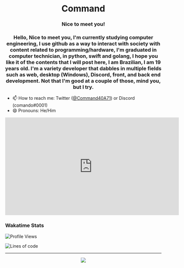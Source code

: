 <h1 align="center">Command</h1>
<h3 align="center">Nice to meet you!</h3>
<h3 align="center">Hello, Nice to meet you, I'm currently studying computer engineering, I use github as a way to interact with society with content related to programming/hardware, I'm graduated in computer technician, in python, swift and golang, I hope you like it of the contents that I will post here, I am Brazilian, I am 19 years old. I'm a variety developer that dabbles in multiple fields such as web, desktop (Windows), Discord, front, and back end development. Not that I'm good at a couple of those, mind you, but I try.</h3>


- 📫 How to reach me: Twitter ([@Command40A71](https://twitter.com/Command40A71)) or Discord (comando#0001)
- 😄 Pronouns: He/Him

<iframe width="560" height="315" src="https://www.youtube.com/embed/3sTHxSbRHqc?controls=0" title="YouTube video player" frameborder="0" allow="accelerometer; autoplay; clipboard-write; encrypted-media; gyroscope; picture-in-picture" allowfullscreen></iframe>

### Wakatime Stats

<!--START_SECTION:waka-->
![Profile Views](http://img.shields.io/badge/Profile%20Views-32034-blue)

![Lines of code](https://img.shields.io/badge/From%20Hello%20World%20I%27ve%20Written-319740%20lines%20of%20code-blue) 

<!--END_SECTION:waka-->

---
<p align="center">
  <a href="https://github.com/ryo-ma/github-profile-trophy">
    <img align="center" src="https://github-profile-trophy.vercel.app/?username=ryo-ma&theme=gruvbox">
  </a>
</p>
